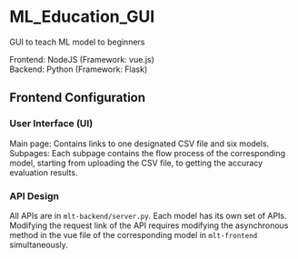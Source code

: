 # ML_Education_GUI
GUI to teach ML model to beginners

Frontend: NodeJS (Framework: vue.js)  
Backend: Python (Framework: Flask) 

## Frontend Configuration
### User Interface (UI)
Main page: Contains links to one designated CSV file and six models.
Subpages: Each subpage contains the flow process of the corresponding model, starting from uploading the CSV file, to getting the accuracy evaluation results.

### API Design
All APIs are in ``mlt-backend/server.py``. Each model has its own set of APIs. Modifying the request link of the API requires modifying the asynchronous method in the vue file of the corresponding model in ``mlt-frontend`` simultaneously.



